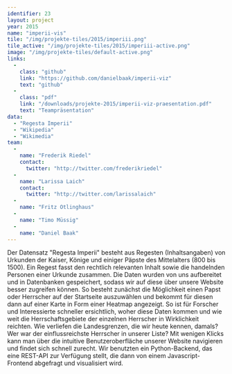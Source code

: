 ```yaml
---
identifier: 23
layout: project
year: 2015
name: "imperii-vis"
tile: "/img/projekte-tiles/2015/imperiii.png"
tile_active: "/img/projekte-tiles/2015/imperiii-active.png"
image: "/img/projekte-tiles/default-active.png"
links:
  -
    class: "github"
    link: "https://github.com/danielbaak/imperii-viz"
    text: "github"
  -
    class: "pdf"
    link: "/downloads/projekte-2015/imperii-viz-praesentation.pdf"
    text: "Teampräsentation"
data:
  - "Regesta Imperii"
  - "Wikipedia"
  - "Wikimedia"
team:
  -
    name: "Frederik Riedel"
    contact:
      twitter: "http://twitter.com/frederikriedel"
  -
    name: "Larissa Laich"
    contact:
      twitter: "http://twitter.com/larissalaich"
  -
    name: "Fritz Otlinghaus"
  -
    name: "Timo Müssig"
  -
    name: "Daniel Baak"
---
```

Der Datensatz \"Regesta Imperii\" besteht aus Regesten (Inhaltsangaben) von Urkunden der Kaiser, Könige und einiger
Päpste des Mittelalters (800 bis 1500). Ein Regest fasst den rechtlich relevanten Inhalt sowie die handelnden Personen
einer Urkunde zusammen. Die Daten wurden von uns aufbereitet und in Datenbanken gespeichert, sodass wir auf diese über
unsere Website besser zugreifen können. So besteht zunächst die Möglichkeit einen Papst oder Herrscher auf der Startseite
auszuwählen und bekommt für diesen dann auf einer Karte in Form einer Heatmap angezeigt. So ist für Forscher und
Interessierte schneller ersichtlich, woher diese Daten kommen und wie weit die Herrschaftsgebiete der einzelnen Herrscher
in Wirklichkeit reichten. Wie verliefen die Landesgrenzen, die wir heute kennen, damals? Wer war der einflussreichste
Herrscher in unserer Liste? Mit wenigen Klicks kann man über die intuitive Benutzeroberfläche unserer Website navigieren
und findet sich schnell zurecht. Wir benutzten ein Python-Backend, das eine REST-API zur Verfügung stellt, die dann von
einem Javascript-Frontend abgefragt und visualisiert wird.